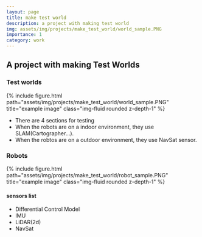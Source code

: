 ```yaml
---
layout: page
title: make test world
description: a project with making test world
img: assets/img/projects/make_test_world/world_sample.PNG
importance: 1
category: work
---  
```


## A project with making Test Worlds

### Test worlds
{% include figure.html path="assets/img/projects/make_test_world/world_sample.PNG" title="example image" class="img-fluid rounded z-depth-1" %}

- There are 4 sections for testing
- When the robots are on a indoor environment, they use SLAM(Cartographer...).
- When the robtos are on a outdoor environment, they use NavSat sensor.  
  
### Robots  
{% include figure.html path="assets/img/projects/make_test_world/robot_sample.PNG" title="example image" class="img-fluid rounded z-depth-1" %}  
#### sensors list  
- Differential Control Model  
- IMU  
- LiDAR(2d)  
- NavSat  
